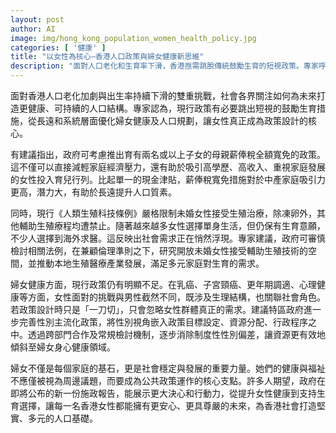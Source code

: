 ```yaml
---
layout: post
author: AI
image: img/hong_kong_population_women_health_policy.jpg
categories: [ '健康' ]
title: "以女性為核心—香港人口政策與婦女健康新思維"
description: "面對人口老化和生育率下滑，香港亟需跳脫傳統鼓勵生育的短視政策。專家呼籲將女性健康與權益置於人口規劃核心，包括研究稅制寬免、鬆綁未婚女性輔助生殖限制，完善性別主流化措施，以建立健康、可持續、多元的未來社會。"
---
```

面對香港人口老化加劇與出生率持續下滑的雙重挑戰，社會各界關注如何為未來打造更健康、可持續的人口結構。專家認為，現行政策有必要跳出短視的鼓勵生育措施，從長遠和系統層面優化婦女健康及人口規劃，讓女性真正成為政策設計的核心。

有建議指出，政府可考慮推出育有兩名或以上子女的母親薪俸稅全額寬免的政策。這不僅可以直接減輕家庭經濟壓力，還有助於吸引高學歷、高收入、重視家庭發展的女性投入育兒行列。比起單一的現金津貼，薪俸稅寬免措施對於中產家庭吸引力更高，潛力大，有助於長遠提升人口質素。

同時，現行《人類生殖科技條例》嚴格限制未婚女性接受生殖治療，除凍卵外，其他輔助生殖療程均遭禁止。隨著越來越多女性選擇單身生活，但仍保有生育意願，不少人選擇到海外求醫。這反映出社會需求正在悄然浮現。專家建議，政府可審慎檢討相關法例，在兼顧倫理準則之下，研究開放未婚女性接受輔助生殖技術的空間，並推動本地生殖醫療產業發展，滿足多元家庭對生育的需求。

婦女健康方面，現行政策仍有明顯不足。在乳癌、子宮頸癌、更年期調適、心理健康等方面，女性面對的挑戰與男性截然不同，既涉及生理結構，也關聯社會角色。若政策設計時只是「一刀切」，只會忽略女性群體真正的需求。建議特區政府進一步完善性別主流化政策，將性別視角嵌入政策目標設定、資源分配、行政程序之中。透過跨部門合作及常規檢討機制，逐步消除制度性性別偏差，讓資源更有效地傾斜至婦女身心健康領域。

婦女不僅是每個家庭的基石，更是社會穩定與發展的重要力量。她們的健康與福祉不應僅被視為周邊議題，而要成為公共政策運作的核心支點。許多人期望，政府在即將公布的新一份施政報告，能展示更大決心和行動力，從提升女性健康到支持生育選擇，讓每一名香港女性都能擁有更安心、更具尊嚴的未來，為香港社會打造堅實、多元的人口基礎。